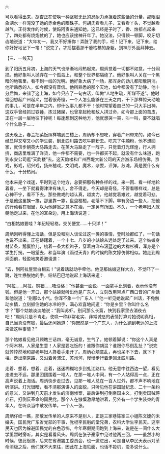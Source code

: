     六 

   可以看得出来，胡杏正在使唤一种坚韧无比的忍耐力承担着这些话的分量，那眼泪象湖水一样淹没了她的赤金色的眼珠子。何胡氏看看儿子，又看看丫头，不觉越看越气。正待发作的时候，使妈阿贵来通知她，这已经是子时了，香、烛都点起来了，四处都有烧炮仗的了，她也应该接神开年了。她没法，只得顿一顿脚，咬牙切齿地说道：“大年初一，我又不好揍你！弄脏了我的手，呸！记下来，记下来，给你好好地记下一笔！”说完了，才摇摆着那干瘪枯槁的身躯，到神厅外面拜神去。

   【三、一线天】

   到了阳历五月初，上海的天气也渐渐地闷热起来。周炳觉着一切都不如意，十分闷损。他好象叫人抛弃在一个孤岛上，和整个世界都隔绝了。他好象叫人关在一个黑暗的地窖里，看不到一线的光明。他好象大病了一场，那浑身的劲儿都阳散阴消。他所熟悉的人，如今都没有音信。他所熟悉的那个天地，如今都没有了动静。他十分后悔，来错了这上海，如今只应了一句古话，叫做“人地生疏，所谋不遂”。他时常回想起广州起义，觉着很奇怪，一个人怎么能够在三天之内，干下那样惊天动地的事儿，可是在半年之内，却什么事儿都不干！他时常望着自己的一只大手出神。这双手曾经抓过铁锤，拣过猪屎，也曾拿起枪和敌人拼过命，如今那上面的茧皮，正在一层一层地往下掉呢！每逢想到这种地方，他就想哭一哭，叫一叫，要不就唱个什么歌子……

   这天晚上，春兰把菜饭照样端到三楼上，周炳却不想吃，穿着广州带来的，如今已经显得又窄又小的学生装，到北四川路去吃牛腩粉去。吃完了牛腩粉，他不想回家，就信步朝英大马路走去。在英大马路走了一阵子，只觉着灯光辉煌，行人拥挤，商店里堆满了洋货，他一件都不需要，也一件都买不起，就没有什么味道，跑到永安公司逛“天韵楼”去。这天韵楼和广州西堤大新公司的天台游乐场相仿佛，京戏，影戏，绍兴戏，扬州稽戏，文明戏，魔术，杂耍，评弹，苏滩，真是要什么有什么，十分热闹。

   他本来是个戏迷，平时到这个地方，总要把那各种各样的戏，来一回、看一样地轮着看，一坐下就看得津津有味儿，舍不得走。今天却是奇怪，不管看哪样戏，总是心神不宁，看不下去。那些做戏的越认真，越卖力，他越觉着难过，越觉着可悲。于是他这里挨一挨，那里靠一靠，盘盘桓桓，老落不下脚。早有旁边一些人，把他的行动看在眼里，以为他醉翁之意不在酒，一定另有所图。不久，一个老年妇人就朝他走过来，在他的耳朵边，用上海话说道：

   “白相姑娘要哇？年纪轻轻格，交关便宜……十只洋！”

   周炳刚听得懂上海话，但是没和别人谈论过这一类的事情，登时脸都红了，一句话也说不出来。正在踌躇着，一个十七、八岁的小姑娘从远处走了过来。这个姑娘身材苗条，鹅蛋脸儿，梳着一条大松辫子，穿着白洋布滚蓝边的大襟衫裤，浑身是个学生打扮。一眼望去，和当年演《雨过天青》的时候的陈文婷仿佛相似。她走到周炳面前，轻盈地笑着邀请道：

   “去，到阿拉屋里白相去！”说着话就动手牵他。他见那姑娘这样大方，不觉吓了一跳，连忙挣脱她的手，结结巴巴地说起上海话来道：

   “阿拉……阿拉，铜钿……唔没格！”他甚至一面说、一面拿手比划着，表示他没有钱。但是他一开口，那个姑娘就听出他是广东人，立刻改用带点广西口音的广州话和他说道：“别那么小气。你浑不象一个广东人！”他一听见她说起广州话，不免触动乡情，立刻抓住她的冰冷的手，满心欢喜地问道：“你是乡里？你叫什么名字？”那个姑娘淡淡地说：“我叫苏虾。别问那么长篇，快到我家里去消夜去吧！”周炳只是不肯走，使唤一种非常老实、非常诚恳的表情打算对她说明真相，自己当真没有钱，最后还问她道：“你既然是一个广东人，为什么跑到老远的上海来做这种事情？”

   那个姑娘看见他只顾瞎三话四，毫无诚意，生气了。她顿着脚说：“你这个人真是个阿木林。人家是生意！人家是要吃饭的！谁跟你胡混？谁跟你尽倒乱扯？”说完就悻悻然地和那老年妇人搀着手走开了。周炳心烦意乱，再也呆不下去，就下下楼。走出南京路，又沿着黄浦江、苏州河，慢慢步行着走回北四川路。

   走着、想着，想着、走着，迷迷糊糊地步到虬江路口。他无意中往西边一望，看见走进去不远，那里团团围着一堆人。在那一堆人中间，有一个人站得高一点，正在高声说着上海话。周炳快步走过去，见那一堆人总在一百人过外，都不声不响地在听演讲。灯光很暗，看不清那演讲人的面貌，只听见他在讲国耻纪念、二十一条约的意义，又讲到几天前才发生的济南惨案，最后讲到打倒帝国主义，打倒卖国贼蒋介石，打倒反革命的国民党。那个人在慷慨激昂地讲着，另外有一个学生装束的青年人，在听众当中散发传单，一个人一张。

   周炳仔细一瞧，那散发传单的人原来不是别人，正是三家巷陈家三小姐陈文婕的未婚夫，国民党广东省党部的干事，党棍李民魁的堂兄弟，农科大学生李民天。这李民天也因为躲避国民党的白色恐怖，今年寒假期间跑到上海来，说是在一间什么大学里暂时旁听，其实是看看风头。周炳在张子豪家中见过他两三回，——虽然小的时候，彼此很熟，后来在省港罢工委员会，也一道进出，可是自从李民天表示对革命消极之后，他们就不大来往，因此在上海见面，也话不投机，没多说什么。

